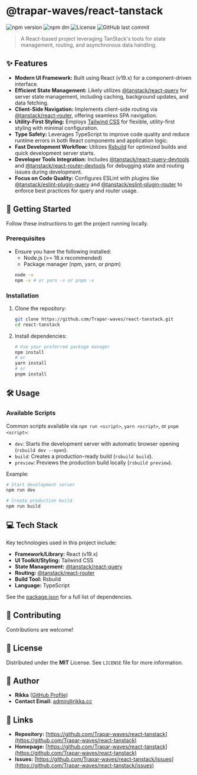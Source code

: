 # @trapar-waves/react-tanstack

![npm version](https://img.shields.io/npm/v/@trapar-waves/react-tanstack)
![npm dm](https://img.shields.io/npm/dm/@trapar-waves/react-tanstack)
![License](https://img.shields.io/badge/license-MIT-green)
![GitHub last commit](https://img.shields.io/github/last-commit/Trapar-waves/react-tanstack)

> A React-based project leveraging TanStack's tools for state management, routing, and asynchronous data handling.

## ✨ Features

* **Modern UI Framework:** Built using React (v19.x) for a component-driven interface.
* **Efficient State Management:** Likely utilizes [@tanstack/react-query](https://tanstack.com/query) for server state management, including caching, background updates, and data fetching.
* **Client-Side Navigation:** Implements client-side routing via [@tanstack/react-router](https://tanstack.com/router), offering seamless SPA navigation.
* **Utility-First Styling:** Employs [Tailwind CSS](https://tailwindcss.com/) for flexible, utility-first styling with minimal configuration.
* **Type Safety:** Leverages TypeScript to improve code quality and reduce runtime errors in both React components and application logic.
* **Fast Development Workflow:** Utilizes [Rsbuild](https://rsbuild.dev/) for optimized builds and quick development server starts.
* **Developer Tools Integration:** Includes [@tanstack/react-query-devtools](https://tanstack.com/query/devtools) and [@tanstack/react-router-devtools](https://tanstack.com/router/devtools) for debugging state and routing issues during development.
* **Focus on Code Quality:** Configures ESLint with plugins like [@tanstack/eslint-plugin-query](https://tanstack.com/query/eslint) and [@tanstack/eslint-plugin-router](https://tanstack.com/router/eslint) to enforce best practices for query and router usage.

## 🚀 Getting Started

Follow these instructions to get the project running locally.

### Prerequisites

* Ensure you have the following installed:
    * Node.js (>= 18.x recommended)
    * Package manager (npm, yarn, or pnpm)
    ```bash
    node -v
    npm -v # or yarn -v or pnpm -v
    ```

### Installation

1. Clone the repository:
    ```bash
    git clone https://github.com/Trapar-waves/react-tanstack.git
    cd react-tanstack
    ```
2. Install dependencies:
    ```bash
    # Use your preferred package manager
    npm install
    # or
    yarn install
    # or
    pnpm install
    ```

## 🛠️ Usage

### Available Scripts

Common scripts available via `npm run <script>`, `yarn <script>`, or `pnpm <script>`:

* `dev`: Starts the development server with automatic browser opening (`rsbuild dev --open`).
* `build`: Creates a production-ready build (`rsbuild build`).
* `preview`: Previews the production build locally (`rsbuild preview`).

Example:
```bash
# Start development server
npm run dev 

# Create production build
npm run build 
```

## 💻 Tech Stack

Key technologies used in this project include:

* **Framework/Library:** React (v19.x)
* **UI Toolkit/Styling:** Tailwind CSS
* **State Management:** [@tanstack/react-query](https://tanstack.com/query)
* **Routing:** [@tanstack/react-router](https://tanstack.com/router)
* **Build Tool:** Rsbuild
* **Language:** TypeScript

See the [package.json](package.json) for a full list of dependencies.

## 🤝 Contributing

Contributions are welcome!

## 📄 License

Distributed under the **MIT** License. See `LICENSE` file for more information.

## 👤 Author

* **Rikka** ([GitHub Profile](https://github.com/Muromi-Rikka))
* **Contact Email:** admin@rikka.cc

## 🔗 Links

* **Repository:** [https://github.com/Trapar-waves/react-tanstack](https://github.com/Trapar-waves/react-tanstack)
* **Homepage:** [https://github.com/Trapar-waves/react-tanstack](https://github.com/Trapar-waves/react-tanstack)
* **Issues:** [https://github.com/Trapar-waves/react-tanstack/issues](https://github.com/Trapar-waves/react-tanstack/issues)
